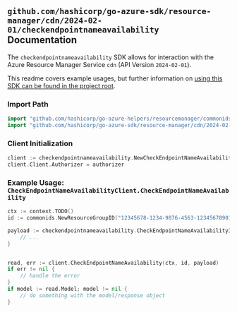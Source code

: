 
## `github.com/hashicorp/go-azure-sdk/resource-manager/cdn/2024-02-01/checkendpointnameavailability` Documentation

The `checkendpointnameavailability` SDK allows for interaction with the Azure Resource Manager Service `cdn` (API Version `2024-02-01`).

This readme covers example usages, but further information on [using this SDK can be found in the project root](https://github.com/hashicorp/go-azure-sdk/tree/main/docs).

### Import Path

```go
import "github.com/hashicorp/go-azure-helpers/resourcemanager/commonids"
import "github.com/hashicorp/go-azure-sdk/resource-manager/cdn/2024-02-01/checkendpointnameavailability"
```


### Client Initialization

```go
client := checkendpointnameavailability.NewCheckEndpointNameAvailabilityClientWithBaseURI("https://management.azure.com")
client.Client.Authorizer = authorizer
```


### Example Usage: `CheckEndpointNameAvailabilityClient.CheckEndpointNameAvailability`

```go
ctx := context.TODO()
id := commonids.NewResourceGroupID("12345678-1234-9876-4563-123456789012", "example-resource-group")

payload := checkendpointnameavailability.CheckEndpointNameAvailabilityInput{
	// ...
}


read, err := client.CheckEndpointNameAvailability(ctx, id, payload)
if err != nil {
	// handle the error
}
if model := read.Model; model != nil {
	// do something with the model/response object
}
```
